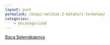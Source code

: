 ```yaml
---
layout: post
permalink: /mimpi-melihat-2-matahari-terbenam/
categories:
    - Uncategorized
---
```


[Baca Selengkapnya](/03)